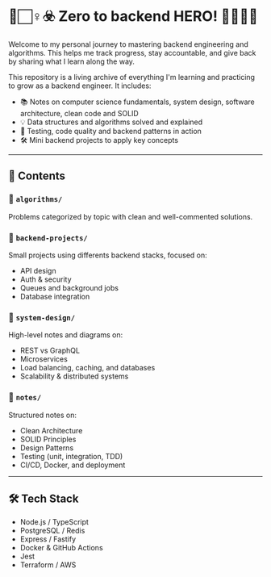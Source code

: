 # 🧟🏻‍♀️☣️ Zero to backend HERO! 🦸🏻‍♀️🚀

Welcome to my personal journey to mastering backend engineering and algorithms. This helps me track progress, stay accountable, and give back by sharing what I learn along the way.

This repository is a living archive of everything I'm learning and practicing to grow as a backend engineer. It includes:

- 📚 Notes on computer science fundamentals, system design, software architecture, clean code and SOLID
- 💡 Data structures and algorithms solved and explained
- 🧪 Testing, code quality and backend patterns in action
- 🛠️ Mini backend projects to apply key concepts

---

## 📘 Contents

### 📂 `algorithms/`
Problems categorized by topic with clean and well-commented solutions.

### 📂 `backend-projects/`
Small projects using differents backend stacks, focused on:

- API design
- Auth & security
- Queues and background jobs
- Database integration

### 📂 `system-design/`
High-level notes and diagrams on:

- REST vs GraphQL
- Microservices
- Load balancing, caching, and databases
- Scalability & distributed systems

### 📂 `notes/`
Structured notes on:

- Clean Architecture
- SOLID Principles
- Design Patterns
- Testing (unit, integration, TDD)
- CI/CD, Docker, and deployment

---

## 🛠️ Tech Stack 

- Node.js / TypeScript
- PostgreSQL / Redis
- Express / Fastify
- Docker & GitHub Actions
- Jest
- Terraform / AWS
